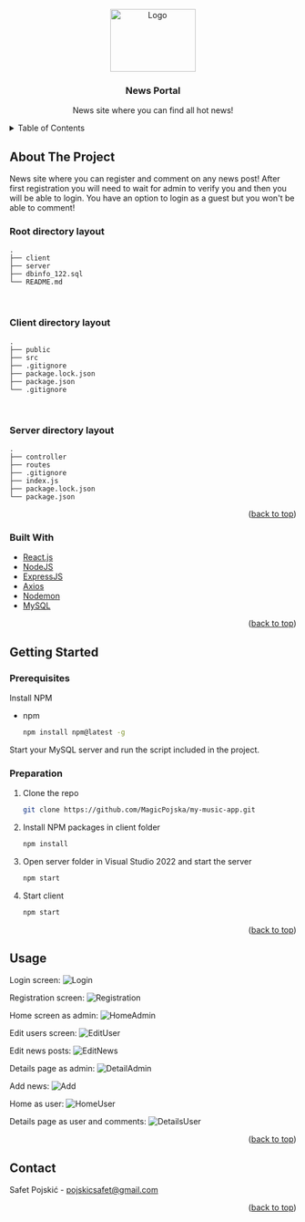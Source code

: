 <div id="top"></div>

<!-- PROJECT LOGO -->
<br />
<div align="center">
  
<img src="https://images.unsplash.com/photo-1585776245991-cf89dd7fc73a?ixlib=rb-1.2.1&ixid=MnwxMjA3fDB8MHxwaG90by1wYWdlfHx8fGVufDB8fHx8&auto=format&fit=crop&w=1170&q=80" alt="Logo" width="150" height="110">


  <h3 align="center">News Portal</h3>

  <p align="center">
    News site where you can find all hot news!
  </p>
</div>



<!-- TABLE OF CONTENTS -->
<details>
  <summary>Table of Contents</summary>
  <ol>
    <li>
      <a href="#about-the-project">About The Project</a>
      <ul>
        <li><a href="#built-with">Built With</a></li>
      </ul>
    </li>
    <li>
      <a href="#getting-started">Getting Started</a>
      <ul>
        <li><a href="#prerequisites">Prerequisites</a></li>
        <li><a href="#installation">Installation</a></li>
      </ul>
    </li>
    <li><a href="#usage">Usage</a></li>
  </ol>
</details>



<!-- ABOUT THE PROJECT -->
## About The Project

News site where you can register and comment on any news post! After first registration you will need to wait for admin to verify you and then you will be able to login. You have an option to login as a guest but you won't be able to comment!
 <br />
 
 ### Root directory layout

    .
    ├── client   
    ├── server
    ├── dbinfo_122.sql
    └── README.md
    
  
<br />
  
### Client directory layout

    .
    ├── public
    ├── src
    ├── .gitignore
    ├── package.lock.json
    ├── package.json
    └── .gitignore

<br />
  
  
### Server directory layout

    .
    ├── controller
    ├── routes
    ├── .gitignore
    ├── index.js
    ├── package.lock.json
    └── package.json
    

<p align="right">(<a href="#top">back to top</a>)</p>


### Built With

* [React.js](https://reactjs.org/)
* [NodeJS](https://nodejs.org/en/)
* [ExpressJS](https://expressjs.com/)
* [Axios](https://www.npmjs.com/package/axios)
* [Nodemon](https://www.npmjs.com/package/nodemon)
* [MySQL](https://www.mysql.com/)

<p align="right">(<a href="#top">back to top</a>)</p>


<!-- GETTING STARTED -->
## Getting Started

### Prerequisites

Install NPM
* npm
  ```sh
  npm install npm@latest -g
  ```
Start your MySQL server and run the script included in the project.

### Preparation

1. Clone the repo
   ```sh
   git clone https://github.com/MagicPojska/my-music-app.git
   ```
2. Install NPM packages in client folder
   ```sh
   npm install
   ```
3. Open server folder in Visual Studio 2022 and start the server
   ```sh
   npm start
   ```
4. Start client
   ```sh
   npm start
   ```


<p align="right">(<a href="#top">back to top</a>)</p>



<!-- USAGE EXAMPLES -->
## Usage

Login screen:
![Login](./client/public/img/Login.png)

Registration screen:
![Registration](./client/public/img/Register.png)

Home screen as admin:
![HomeAdmin](./client/public/img/HomeAdmin.png)

Edit users screen:
![EditUser](./client/public/img/EditUser.png)

Edit news posts:
![EditNews](./client/public/img/EditNews.png)

Details page as admin:
![DetailAdmin](./client/public/img/DetailsAdmin.png)

Add news:
![Add](./client/public/img/AddNews.png)

Home as user:
![HomeUser](./client/public/img/HomeUser.png)

Details page as user and comments:
![DetailsUser](./client/public/img/DetailsUser.png)


<p align="right">(<a href="#top">back to top</a>)</p>



<!-- CONTACT -->
## Contact

Safet Pojskić - pojskicsafet@gmail.com

<p align="right">(<a href="#top">back to top</a>)</p>
